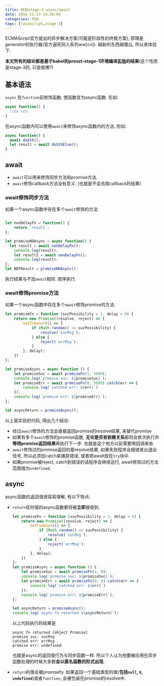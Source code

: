 ```yaml
---
title: 体验stage-3 async/await
date: 2016-11-13 14:39:09
categories: 代码
tags: [javascript,stage-3]
---
```

ECMAScript官方提出的异步解决方案(可能是阶段性的终极方案), 原理是*generator*的执行器(官方逼死同人系列ww[*co*]). 越新的东西越傻瓜, 所以来体验下.

**本文所有的结论都是基于babel的preset-stage-1环境编译[实验](http://github.com/fjonas/ecma-feature-test)的结果**(这个性质是stage-3的, 只是偷懒?)

<!--more-->

## 基本语法

`async` 在`function`前修饰函数, 使函数变为async函数. 形如:

```js
async function() {
  //do sth.
}
```

在async函数内可以使用`await`来修饰async函数内的方法. 形如:

```js
async function() {
  await doSth();
  let result = await doSthElse();
}
```

## await

+ `await`可以用来修饰同步方法和promise方法.
+ `await`修饰callback方法没有意义. (也就是不会去取callback的结果)

### await修饰同步方法

如果一个async函数中存在多个`await`修饰的方法:

```js

let nonDelayFn = function() {
    return `result`;
};

let promiseNDAsync = async function() {
  let result = await nonDelayFn();
    console.log(result);
    let result2 = await nonDelayFn();
    console.log(result);
};
let NDFResult = promiseNDAsync();
```

执行结果与不加`await`相同. 顺序执行.

### await修饰promise方法

如果一个async函数中存在多个`await`修饰promise的方法:

```js
let promiseFn = function (sucPossibility = 1, delay = 0) {
    return new Promise((resolve, reject) => {
        setTimeout(() => {
            if (Math.random() <= sucPossibility) {
                resolve(`sucMsg`);
            } else {
                reject(`errMsg`);
            }
        }, delay);
    })
};

let promiseAsync = async function () {
    let promiseSuc = await promiseFn(1, 5000);
    console.log(`promise suc: ${promiseSuc}`);
    let promiseErr = await promiseFn(0, 5000).catch(err => {
        console.log(`catched err: ${err}`)
    });
    console.log(`promise err: ${promiseErr}`);
};

let asyncReturn = promiseAsync();
```

以上是实验的代码, 得出几个结论:

+ 经过`await`修饰的方法会直接返回promise的resolve结果, 来替代promise
+ 如果有多个`await`修饰的promise函数, **无论是否有依赖关系**都将会依次执行并**等待promise返回结果**再执行下一步. 也就是这个地方以前需要用回调来些.
+ `await`修饰过的promise返回的是resolve结果, 如果失败程序会报错发出退出信号, 所以必须加catch来捕获错误, 或者把await放在`try`块中.
+ 如果promise被reject, catch到错误的话程序会继续运行, await修饰过的方法范围值为`undefined`.

## async

async函数的返回值很容易理解, 有以下特点:

+ `return`任何值的async函数都将被**立即**接收到. 

  ```js
  let promiseFn = function (sucPossibility = 1, delay = 0) {
      return new Promise((resolve, reject) => {
          setTimeout(() => {
              if (Math.random() <= sucPossibility) {
                  resolve(`sucMsg`);
              } else {
                  reject(`errMsg`);
              }
          }, delay);
      })
  };
  let promiseAsync = async function () {
      let promiseSuc = await promiseFn(1, 0);
      console.log(`promise suc: ${promiseSuc}`);
      let promiseErr = await promiseFn(0, 0).catch(err => {
          console.log(`catched err: ${err}`)
      });
      console.log(`promise err: ${promiseErr}`); 
  };

  let asyncReturn = promiseAsync();
  console.log(`async fn returned ${asyncReturn}`);
  ```

  以上代码执行的结果是

  ```
  async fn returned [object Promise]
  promise suc: sucMsg
  catched err: errMsg
  promise err: undefined
  ```

  也就是async的返回值行为与同步函数一样. 所以个人认为他要被应用在异步函数处理的时候大多数**会以匿名函数的形式出现**.

+ `return`的值会被promisefy. 如果返回一个基础类型的值(**包括`null`, `0`, `undefined`**)或者`function`, 会被包装在promise的resolve中.